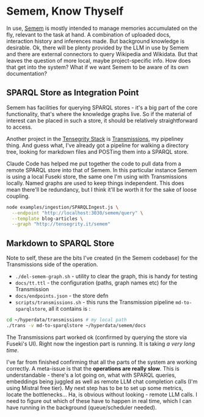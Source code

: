 # Semem, Know Thyself

In use, [Semem]() is mostly intended to manage memories accumulated on the fly, relevant to the task at hand. A combination of uploaded docs, interaction history and inferences made. But background knowledge is desirable. Ok, there will be plenty provided by the LLM in use by Semem and there are external connectors to query Wikipedia and Wikidata. But that leaves the question of more local, maybe project-specific info. How does that get into the system? What if we want Semem to be aware of its own documentation?

## SPARQL Store as Integration Point

Semem has facilities for querying SPARQL stores - it's a big part of the core functionality, that's where the knowledge graphs live. So if the material of interest can be placed in such a store, it should be relatively straightforward to access.

Another project in the [Tensegrity Stack](https://github.com/danja/tensegrity) is [Transmissions](https://github.com/danja/transmissions), my pipeliney thing. And guess what, I've already got a pipeline for walking a directory tree, looking for markdown files and POSTing them into a SPARQL store.

Claude Code has helped me put together the code to pull data from a remote SPARQL store into that of Semem. In this particular instance Semem is using a local Fuseki store, the same one I'm using with Transmissions locally. Named graphs are used to keep things independent. This does mean there'll be redundancy, but I think it'll be worth it for the sake of loose coupling.

```sh
node examples/ingestion/SPARQLIngest.js \
  --endpoint "http://localhost:3030/semem/query" \
  --template blog-articles \
  --graph "http://tensegrity.it/semem"
```

## Markdown to SPARQL Store

Note to self, these are the bits I've created (in the Semem codebase) for the Transmissions side of the operation.

* `./del-semem-graph.sh` - utility to clear the graph, this is handy for testing
* `docs/tt.ttl` - the configuration (paths, graph names etc) for the Transmission
* `docs/endpoints.json` - the store defn
* `scripts/transmissions.sh` - this runs the Transmission pipeline `md-to-sparqlstore`, all it contains is :
```sh
cd ~/hyperdata/transmissions # my local path
./trans -v md-to-sparqlstore ~/hyperdata/semem/docs
```

The Transmissions part worked ok (confirmed by querying the store via Fuseki's UI). Right now the ingestion part is running. It is taking *a very long time*.

I've far from finished confirming that all the parts of the system are working correctly. A meta-issue is that the **operations are really slow**. This is understandable - there's a lot going on, what with SPARQL queries, embeddings being juggled as well as remote LLM chat completion calls (I'm using Mistral free tier). My next step has to be to set up some metrics, locate the bottlenecks... Ha, is obvious without looking - remote LLM calls. I need to figure out which of these have to happen in real time, which I can have running in the background (queue/scheduler needed).

